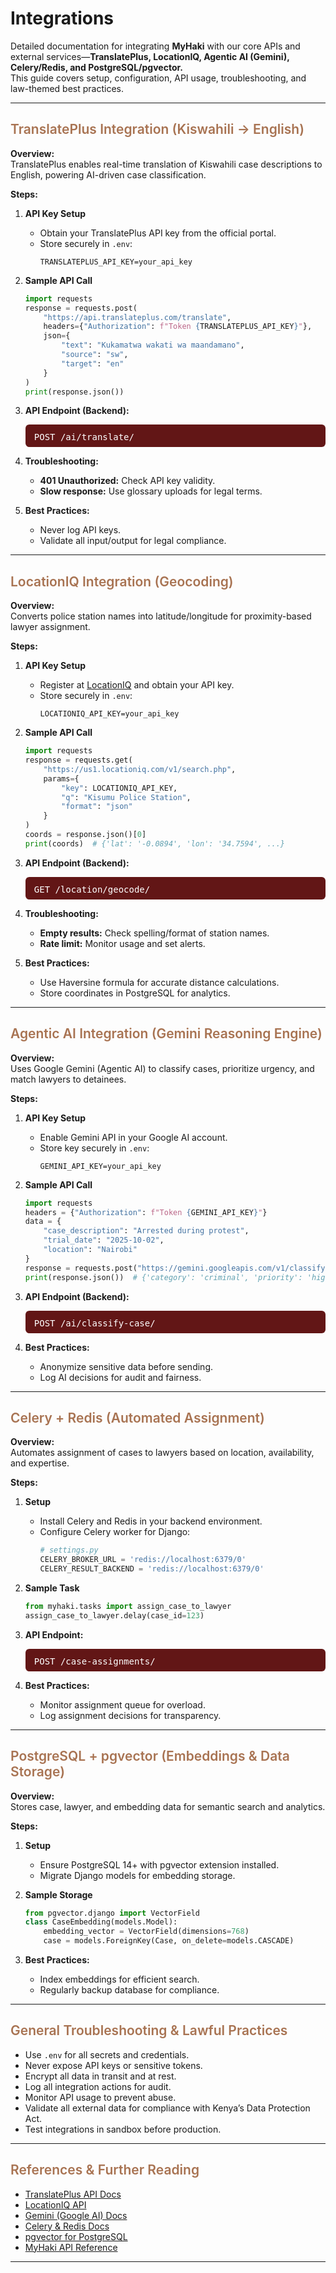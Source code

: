 # Integrations

Detailed documentation for integrating **MyHaki** with our core APIs and external services—**TranslatePlus, LocationIQ, Agentic AI (Gemini), Celery/Redis, and PostgreSQL/pgvector.**  
This guide covers setup, configuration, API usage, troubleshooting, and law-themed best practices.

---

## <span style="font-weight:600; color:#A87352;">TranslatePlus Integration (Kiswahili → English)</span>

**Overview:**  
TranslatePlus enables real-time translation of Kiswahili case descriptions to English, powering AI-driven case classification.

**Steps:**
1. **API Key Setup**
   - Obtain your TranslatePlus API key from the official portal.
   - Store securely in `.env`:
     ```
     TRANSLATEPLUS_API_KEY=your_api_key
     ```

2. **Sample API Call**
   ```python
   import requests
   response = requests.post(
       "https://api.translateplus.com/translate",
       headers={"Authorization": f"Token {TRANSLATEPLUS_API_KEY}"},
       json={
           "text": "Kukamatwa wakati wa maandamano",
           "source": "sw",
           "target": "en"
       }
   )
   print(response.json()) 
   ```

3. **API Endpoint (Backend):**
   <pre class="api-dark">POST /ai/translate/</pre>

4. **Troubleshooting:**
   - **401 Unauthorized:** Check API key validity.
   - **Slow response:** Use glossary uploads for legal terms.

5. **Best Practices:**
   - Never log API keys.
   - Validate all input/output for legal compliance.

---

## <span style="font-weight:600; color:#A87352;">LocationIQ Integration (Geocoding)</span>

**Overview:**  
Converts police station names into latitude/longitude for proximity-based lawyer assignment.

**Steps:**
1. **API Key Setup**
   - Register at [LocationIQ](https://locationiq.com/) and obtain your API key.
   - Store securely in `.env`:
     ```
     LOCATIONIQ_API_KEY=your_api_key
     ```

2. **Sample API Call**
   ```python
   import requests
   response = requests.get(
       "https://us1.locationiq.com/v1/search.php",
       params={
           "key": LOCATIONIQ_API_KEY,
           "q": "Kisumu Police Station",
           "format": "json"
       }
   )
   coords = response.json()[0]
   print(coords)  # {'lat': '-0.0894', 'lon': '34.7594', ...}
   ```

3. **API Endpoint (Backend):**
   <pre class="api-dark">GET /location/geocode/</pre>

4. **Troubleshooting:**
   - **Empty results:** Check spelling/format of station names.
   - **Rate limit:** Monitor usage and set alerts.

5. **Best Practices:**
   - Use Haversine formula for accurate distance calculations.
   - Store coordinates in PostgreSQL for analytics.

---

## <span style="font-weight:600; color:#A87352;">Agentic AI Integration (Gemini Reasoning Engine)</span>

**Overview:**  
Uses Google Gemini (Agentic AI) to classify cases, prioritize urgency, and match lawyers to detainees.

**Steps:**
1. **API Key Setup**
   - Enable Gemini API in your Google AI account.
   - Store key securely in `.env`:
     ```
     GEMINI_API_KEY=your_api_key
     ```

2. **Sample API Call**
   ```python
   import requests
   headers = {"Authorization": f"Token {GEMINI_API_KEY}"}
   data = {
       "case_description": "Arrested during protest",
       "trial_date": "2025-10-02",
       "location": "Nairobi"
   }
   response = requests.post("https://gemini.googleapis.com/v1/classify", json=data, headers=headers)
   print(response.json())  # {'category': 'criminal', 'priority': 'high'}
   ```

3. **API Endpoint (Backend):**
   <pre class="api-dark">POST /ai/classify-case/</pre>


4. **Best Practices:**
   - Anonymize sensitive data before sending.
   - Log AI decisions for audit and fairness.

---

## <span style="font-weight:600; color:#A87352;">Celery + Redis (Automated Assignment)</span>

**Overview:**  
Automates assignment of cases to lawyers based on location, availability, and expertise.

**Steps:**
1. **Setup**
   - Install Celery and Redis in your backend environment.
   - Configure Celery worker for Django:
     ```python
     # settings.py
     CELERY_BROKER_URL = 'redis://localhost:6379/0'
     CELERY_RESULT_BACKEND = 'redis://localhost:6379/0'
     ```

2. **Sample Task**
   ```python
   from myhaki.tasks import assign_case_to_lawyer
   assign_case_to_lawyer.delay(case_id=123)
   ```

3. **API Endpoint:**
   <pre class="api-dark">POST /case-assignments/</pre>


4. **Best Practices:**
   - Monitor assignment queue for overload.
   - Log assignment decisions for transparency.

---

## <span style="font-weight:600; color:#A87352;">PostgreSQL + pgvector (Embeddings & Data Storage)</span>

**Overview:**  
Stores case, lawyer, and embedding data for semantic search and analytics.

**Steps:**
1. **Setup**
   - Ensure PostgreSQL 14+ with pgvector extension installed.
   - Migrate Django models for embedding storage.

2. **Sample Storage**
   ```python
   from pgvector.django import VectorField
   class CaseEmbedding(models.Model):
       embedding_vector = VectorField(dimensions=768)
       case = models.ForeignKey(Case, on_delete=models.CASCADE)
   ```

3. **Best Practices:**
   - Index embeddings for efficient search.
   - Regularly backup database for compliance.

---

## <span style="font-weight:600; color:#A87352;">General Troubleshooting & Lawful Practices</span>

- Use `.env` for all secrets and credentials.
- Never expose API keys or sensitive tokens.
- Encrypt all data in transit and at rest.
- Log all integration actions for audit.
- Monitor API usage to prevent abuse.
- Validate all external data for compliance with Kenya’s Data Protection Act.
- Test integrations in sandbox before production.

---

## <span style="font-weight:600; color:#A87352;">References & Further Reading</span>

- [TranslatePlus API Docs](https://www.translateplus.com/)
- [LocationIQ API](https://locationiq.com/docs)
- [Gemini (Google AI) Docs](https://ai.google.dev/gemini)
- [Celery & Redis Docs](https://docs.celeryproject.org/en/stable/)
- [pgvector for PostgreSQL](https://github.com/pgvector/pgvector)
- [MyHaki API Reference](backend.md)

---

<style>
.api-block {
  background: #A87352;
  border-radius: 10px;
  padding: 18px 18px 10px 18px;
  margin: 18px 0 24px 0;
  overflow-x: auto;
  font-size: 1.09em;
  font-family: 'Fira Mono', 'Consolas', 'monospace';
  color: #fff;
}
.api-dark {
  background: #621616 !important;
  color: #fff !important;
  border-radius: 6px;
  padding: 12px 14px 8px 14px;
  margin: 0;
  font-size: 1em;
  font-family: 'Fira Mono', 'Consolas', 'monospace';
}
</style>